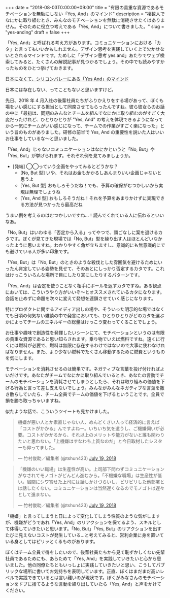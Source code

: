 +++
date = "2018-08-03T0:00:00+09:00"
title = "有限の貴重な資源であるモチベーションを無駄にしない「Yes, And」のマインド"
description = "複数人でなにかに取り組むとき、みんなのモチベーションを無駄に消耗させたくはありません。そのために役立つ考えである「Yes, And」について書きました。"
slug = "yes-anding"
draft = false
+++

「Yes, And」と呼ばれる考え方があります。コミュニケーションにおける「カタ」と言ってもいいかもしれません。デザイン思考を実践していく上で欠かせないとされるマインドです。ためしに「デザイン思考 yes and」あたりでウェブ検索してみると、たくさんの解説記事が見つかるでしょう。その中でも読みやすかったものをひとつ挙げておきます。

<a href="https://forbesjapan.com/articles/detail/20928" title="日本になくて、シリコンバレーにある「Yes And」のマインド">日本になくて、シリコンバレーにある「Yes And」のマインド</a>

日本には存在しない、ってこともないと思いますけど。

先日、2018 年 4 月入社の後輩社員たちがふりかえりをする場があって、ぼくも場をいい感じにする担当として同席させてもらったんですね。彼ら彼女らのお話の中に「最初は、同期のみんなとチームを組んでなにかに取り組むのがすごく大変だったけれど、ひとりひとりが "Yes, And" の考えを体現できるようになってから一気にチームがいい感じになって、チームでの作業がすごく楽になった」という旨のものがありました。研修の前半で Yes, And の重要性を説いた人はいいお仕事をしているな〜と思いました。

「Yes, And」じゃないコミュニケーションはなにかというと「No, But」や「Yes, But」が挙げられます。それぞれ例を見てみましょうか。

- [発端] ◯◯っていう企画をやってみるとどうかな？
  - [No, But 型] いや、それはお金もかかるしあんまりいい企画じゃないと思うよ
  - [Yes, But 型] おもしろそうだね！でも、予算の確保がむつかしいから実現は無理でしょうね
  - [Yes, And 型] おもしろそうだね！それを予算をあまりかけずに実現できる方法が見つかったら最高だね

うまい例を考えるのはむつかしいですね…！読んでくれている人に伝わるといいなあ。

「No, But」はいわゆる「否定から入る」ってやつで、頭ごなしに案を退けるカタです。ぼくが見てきた現場では「No, But」型を繰り出す人はほとんどいなかったように思いますね。わかりやすく角が立ちますし、意識的にも無意識的にでも避けている人が多い印象です。

「Yes, But」は「No, But」のときのような殺伐とした雰囲気を避けるためにいったん肯定している姿勢を見せて、そのあとにしっかり否定するカタです。これはけっこういろんな場所で目にしたり耳にしたりするパターンです。

「Yes, And」は否定を使うことなく相手にボールを返すカタですね。ある観点においては、こういうやり方がいいぞ〜とオススメされているカタになります。会話を止めずに命題を次々に変えて発想を連鎖させていく感じになります。

特にプロダクトに関するアイディア出しの場や、そういった明示的な場ではなくても日頃の何気ない雑談の中で発言においても、ひとりひとりがどのカタを選ぶかによってチームのエネルギーの総量はけっこう変わってくることでしょう。

お仕事や趣味で創造性を発揮したいシーンにて、モチベーションというのは有限の貴重な資源であると思い知らされます。乗り物でいえば燃料ですね。遠くに行くには燃料が必要で、燃料は無限に存在するわけではないので大事に使わなければなりません。また、より少ない燃料でたくさん移動するために燃費というものを気にします。

モチベーションを消耗させるのは簡単です。ネガティブな言葉を投げ付ければよいだけです。あなたがチームでなにかに取り組んでいるとき、あなたの言動でチームのモチベーションを消耗させてしまうとしたら、それは取り組みの価値を下げる行為と言って差し支えないでしょう。みんながみんなネガティブな言葉を撒き散らしていたら、チーム全員でチームの価値を下げるということです。全員で損を勝ち取っちゃいますね。

似たような話で、こういうツイートも見かけました。

<blockquote class="twitter-tweet" data-lang="en"><p lang="ja" dir="ltr">機嫌が悪い人とか素直じゃない人、めんどくさい人って経済的に言えば「コストがかかる」んですよねー。いちいち気を遣うし、ご機嫌伺いが必要。コストがかかるから、それ以上のメリットや能力がないと誰も関わりたいと思わない。「上機嫌はすなわち上質なのだ」と今日取材したシスターも仰ってました。</p>&mdash; 竹村俊助／編集者 (@tshun423) <a href="https://twitter.com/tshun423/status/1019797057836498944?ref_src=twsrc%5Etfw">July 19, 2018</a></blockquote>

<blockquote class="twitter-tweet" data-conversation="none" data-lang="en"><p lang="ja" dir="ltr">「機嫌のいい職場」は生産性が高い。上司部下問わずコミュニケーションがなされてモノゴトがどんどん進むから。「不機嫌な職場」は生産性が低い。眉間にシワ寄せた上司には話しかけづらいし、ピリピリした他部署とは話したくない。コミュニケーションは当然遅くなるのでモノゴトは遅々として進まない。</p>&mdash; 竹村俊助／編集者 (@tshun423) <a href="https://twitter.com/tshun423/status/1019920998194278401?ref_src=twsrc%5Etfw">July 19, 2018</a></blockquote>

「機嫌」と言ってしまうと日によって変化してしまう性質のような気がしますが、機嫌がどうであれ「Yes, And」のリアクションを保てるよう、スキルとして体得していきたいと思います。「No, But」「Yes, But」のリアクションを出すたびに見えないコストが発生している…と考えてみると、営利企業に身を置いている身としてはピリッとくるものがあります。

ぼくはチーム全員で得をしたいので、後輩社員たちから見て恥ずかしくない先輩社員であるためにも、あらためて「Yes, And」を実践していきたいと心から思いました。他の同僚たちともいっしょに実践していきたいと思い、こうしてパブリックな場所に書いてお気持ちを表明しています。正直、ぼくはまだまだ高いレベルで実践できているとは言い難いのが現状です。ぼくがみなさんのモチベーションをドブに捨てるような言動を繰り出していたら「Yes, And」と声をかけてください。
